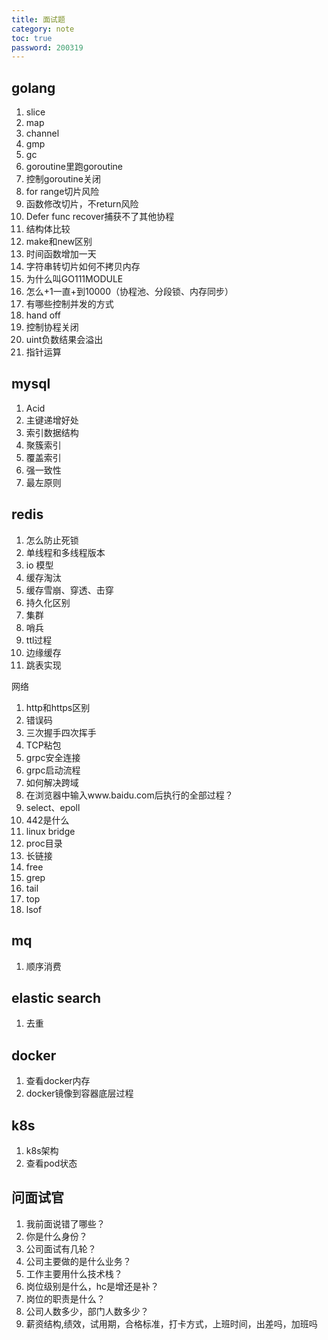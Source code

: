 ```yaml
---
title: 面试题
category: note
toc: true
password: 200319
---
```


## golang

1. slice
2. map
3. channel
4. gmp
5. gc
6. goroutine里跑goroutine
7. 控制goroutine关闭
8. for range切片风险
9. 函数修改切片，不return风险
10. Defer func recover捕获不了其他协程
11. 结构体比较
12. make和new区别
13. 时间函数增加一天
14. 字符串转切片如何不拷贝内存
15. 为什么叫GO111MODULE
16. 怎么+1一直+到10000（协程池、分段锁、内存同步）
17. 有哪些控制并发的方式
18. hand off
19. 控制协程关闭
20. uint负数结果会溢出
21. 指针运算

## mysql

1. Acid
2. 主键递增好处
3. 索引数据结构
4. 聚簇索引
5. 覆盖索引
6. 强一致性
7. 最左原则

## redis

1. 怎么防止死锁
2. 单线程和多线程版本
3. io 模型
4. 缓存淘汰
5. 缓存雪崩、穿透、击穿
6. 持久化区别
7. 集群
8. 哨兵
9. ttl过程
10. 边缘缓存
11. 跳表实现

网络

1. http和https区别
2. 错误码
3. 三次握手四次挥手
4. TCP粘包
5. grpc安全连接
6. grpc启动流程
7. 如何解决跨域
8. 在浏览器中输入www.baidu.com后执行的全部过程？
9. select、epoll
10. 442是什么
11. linux bridge
12. proc目录
13. 长链接
14. free
15. grep
16. tail
17. top
18. lsof

## mq

1. 顺序消费

## elastic search

1. 去重

## docker

1. 查看docker内存
2. docker镜像到容器底层过程

## k8s

1. k8s架构
2. 查看pod状态

## 问面试官

1. 我前面说错了哪些？
2. 你是什么身份？
3. 公司面试有几轮？
4. 公司主要做的是什么业务？
5. 工作主要用什么技术栈？
6. 岗位级别是什么，hc是增还是补？
7. 岗位的职责是什么？
8. 公司人数多少，部门人数多少？
9. 薪资结构,绩效，试用期，合格标准，打卡方式，上班时间，出差吗，加班吗

